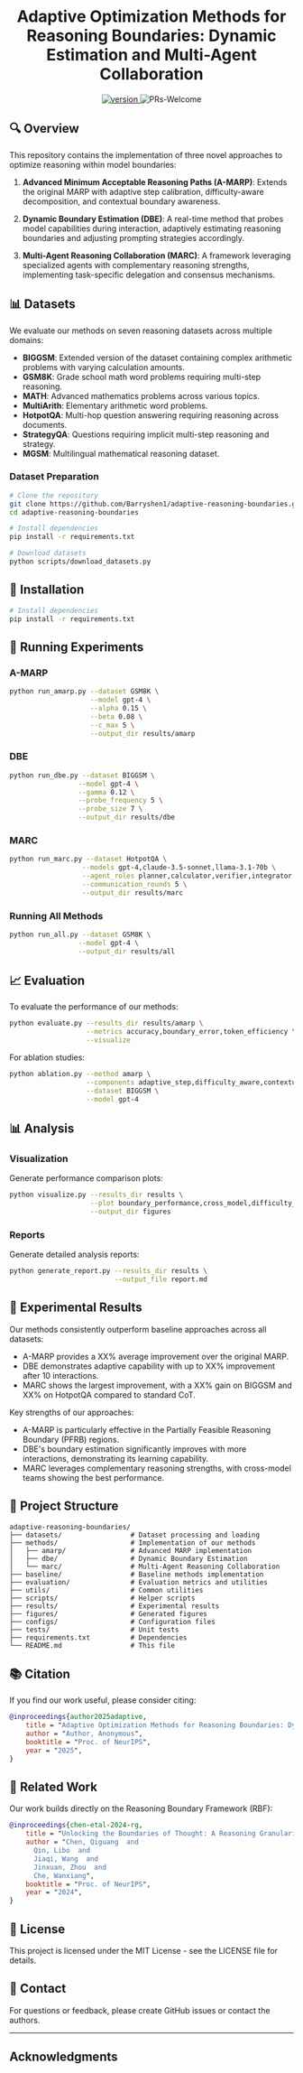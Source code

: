 <p align="center">
<h1 align="center">Adaptive Optimization Methods for Reasoning Boundaries: Dynamic Estimation and Multi-Agent Collaboration</h1>
</p>

<p align="center">
  	<a href="https://img.shields.io/badge/version-v0.1.0-blue">
      <img alt="version" src="https://img.shields.io/badge/version-v0.1.0-blue?color=FF8000?color=009922" />
    </a>
    <a >
       <img alt="PRs-Welcome" src="https://img.shields.io/badge/PRs-Welcome-blue" />
  	</a>
    <br />
</p>

## 🔍 Overview

This repository contains the implementation of three novel approaches to optimize reasoning within model boundaries:

1. **Advanced Minimum Acceptable Reasoning Paths (A-MARP)**: Extends the original MARP with adaptive step calibration, difficulty-aware decomposition, and contextual boundary awareness.

2. **Dynamic Boundary Estimation (DBE)**: A real-time method that probes model capabilities during interaction, adaptively estimating reasoning boundaries and adjusting prompting strategies accordingly.

3. **Multi-Agent Reasoning Collaboration (MARC)**: A framework leveraging specialized agents with complementary reasoning strengths, implementing task-specific delegation and consensus mechanisms.

## 📊 Datasets

We evaluate our methods on seven reasoning datasets across multiple domains:

- **BIGGSM**: Extended version of the dataset containing complex arithmetic problems with varying calculation amounts.
- **GSM8K**: Grade school math word problems requiring multi-step reasoning.
- **MATH**: Advanced mathematics problems across various topics.
- **MultiArith**: Elementary arithmetic word problems.
- **HotpotQA**: Multi-hop question answering requiring reasoning across documents.
- **StrategyQA**: Questions requiring implicit multi-step reasoning and strategy.
- **MGSM**: Multilingual mathematical reasoning dataset.

### Dataset Preparation

```bash
# Clone the repository
git clone https://github.com/Barryshen1/adaptive-reasoning-boundaries.git
cd adaptive-reasoning-boundaries

# Install dependencies
pip install -r requirements.txt

# Download datasets
python scripts/download_datasets.py
```

## 🔧 Installation

```bash
# Install dependencies
pip install -r requirements.txt
```

## 🚀 Running Experiments

### A-MARP

```bash
python run_amarp.py --dataset GSM8K \
                    --model gpt-4 \
                    --alpha 0.15 \
                    --beta 0.08 \
                    --c_max 5 \
                    --output_dir results/amarp
```

### DBE

```bash
python run_dbe.py --dataset BIGGSM \
                 --model gpt-4 \
                 --gamma 0.12 \
                 --probe_frequency 5 \
                 --probe_size 7 \
                 --output_dir results/dbe
```

### MARC

```bash
python run_marc.py --dataset HotpotQA \
                  --models gpt-4,claude-3.5-sonnet,llama-3.1-70b \
                  --agent_roles planner,calculator,verifier,integrator \
                  --communication_rounds 5 \
                  --output_dir results/marc
```

### Running All Methods

```bash
python run_all.py --dataset GSM8K \
                 --model gpt-4 \
                 --output_dir results/all
```

## 📈 Evaluation

To evaluate the performance of our methods:

```bash
python evaluate.py --results_dir results/amarp \
                   --metrics accuracy,boundary_error,token_efficiency \
                   --visualize
```

For ablation studies:

```bash
python ablation.py --method amarp \
                   --components adaptive_step,difficulty_aware,contextual_boundary,memory_augmented \
                   --dataset BIGGSM \
                   --model gpt-4
```

## 📊 Analysis

### Visualization

Generate performance comparison plots:

```bash
python visualize.py --results_dir results \
                    --plot boundary_performance,cross_model,difficulty_analysis \
                    --output_dir figures
```

### Reports

Generate detailed analysis reports:

```bash
python generate_report.py --results_dir results \
                          --output_file report.md
```

## 🧪 Experimental Results

Our methods consistently outperform baseline approaches across all datasets:

- A-MARP provides a XX% average improvement over the original MARP.
- DBE demonstrates adaptive capability with up to XX% improvement after 10 interactions.
- MARC shows the largest improvement, with a XX% gain on BIGGSM and XX% on HotpotQA compared to standard CoT.

Key strengths of our approaches:

- A-MARP is particularly effective in the Partially Feasible Reasoning Boundary (PFRB) regions.
- DBE's boundary estimation significantly improves with more interactions, demonstrating its learning capability.
- MARC leverages complementary reasoning strengths, with cross-model teams showing the best performance.

## 🧩 Project Structure

```
adaptive-reasoning-boundaries/
├── datasets/                 # Dataset processing and loading
├── methods/                  # Implementation of our methods
│   ├── amarp/                # Advanced MARP implementation
│   ├── dbe/                  # Dynamic Boundary Estimation
│   └── marc/                 # Multi-Agent Reasoning Collaboration
├── baseline/                 # Baseline methods implementation
├── evaluation/               # Evaluation metrics and utilities
├── utils/                    # Common utilities
├── scripts/                  # Helper scripts
├── results/                  # Experimental results
├── figures/                  # Generated figures
├── configs/                  # Configuration files
├── tests/                    # Unit tests
├── requirements.txt          # Dependencies
└── README.md                 # This file
```

## 📚 Citation

If you find our work useful, please consider citing:

```bibtex
@inproceedings{author2025adaptive,
    title = "Adaptive Optimization Methods for Reasoning Boundaries: Dynamic Estimation and Multi-Agent Collaboration",
    author = "Author, Anonymous",
    booktitle = "Proc. of NeurIPS",
    year = "2025",
}
```

## 🔗 Related Work

Our work builds directly on the Reasoning Boundary Framework (RBF):

```bibtex
@inproceedings{chen-etal-2024-rg,
    title = "Unlocking the Boundaries of Thought: A Reasoning Granularity Framework to Quantify and Optimize Chain-of-Thought",
    author = "Chen, Qiguang  and
      Qin, Libo  and
      Jiaqi, Wang  and
      Jinxuan, Zhou  and
      Che, Wanxiang",
    booktitle = "Proc. of NeurIPS",
    year = "2024",
}
```

## 📄 License

This project is licensed under the MIT License - see the LICENSE file for details.

## 📧 Contact

For questions or feedback, please create GitHub issues or contact the authors.

---

## Acknowledgments


